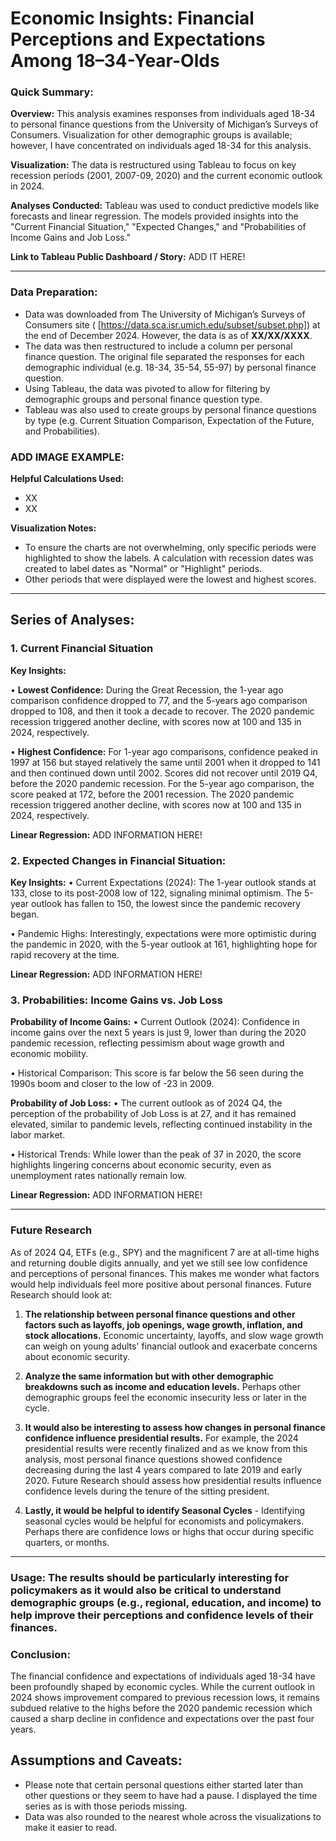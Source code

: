 # Economic Insights: Financial Perceptions and Expectations Among 18–34-Year-Olds

### **Quick Summary:** 

**Overview:** This analysis examines responses from individuals aged 18-34 to personal finance questions from the University of Michigan’s Surveys of Consumers. Visualization for other demographic groups is available; however, I have concentrated on individuals aged 18-34 for this analysis. 

**Visualization:** The data is restructured using Tableau to focus on key recession periods (2001, 2007-09, 2020) and the current economic outlook in 2024. 

**Analyses Conducted:** Tableau was used to conduct predictive models like forecasts and linear regression. The models provided insights into the "Current Financial Situation," "Expected Changes," and "Probabilities of Income Gains and Job Loss."

**Link to Tableau Public Dashboard / Story:**  ADD IT HERE! 

----------------------------------------------------------------------------------------------------------

### **Data Preparation:** 

- Data was downloaded from The University of Michigan’s Surveys of Consumers site ( [https://data.sca.isr.umich.edu/subset/subset.php]) at the end of December 2024. However, the data is as of **XX/XX/XXXX**.
- The data was then restructured to include a column per personal finance question. The original file separated the responses for each demographic individual (e.g. 18-34, 35-54, 55-97) by personal finance question.
- Using Tableau, the data was pivoted to allow for filtering by demographic groups and personal finance question type.
- Tableau was also used to create groups by personal finance questions by type (e.g. Current Situation Comparison, Expectation of the Future, and Probabilities).

### ADD IMAGE EXAMPLE:

**Helpful Calculations Used:** 
- XX
- XX

**Visualization Notes:** 
- To ensure the charts are not overwhelming, only specific periods were highlighted to show the labels. A calculation with recession dates was created to label dates as "Normal" or "Highlight" periods. 
- Other periods that were displayed were the lowest and highest scores.
  
----------------------------------------------------------------------------------------------------------

## **Series of Analyses:**

### 1. Current Financial Situation

**Key Insights:**

•	**Lowest Confidence:** During the Great Recession, the 1-year ago comparison confidence dropped to 77, and the 5-years ago comparison dropped to 108, and then it took a decade to recover. The 2020 pandemic recession triggered another decline, with scores now at 100 and 135 in 2024, respectively. 

•	**Highest Confidence:** For 1-year ago comparisons, confidence peaked in 1997 at 156 but stayed relatively the same until 2001 when it dropped to 141 and then continued down until 2002. Scores did not recover until 2019 Q4, before the 2020 pandemic recession. For the 5-year ago comparison, the score peaked at 172, before the 2001 recession. The 2020 pandemic recession triggered another decline, with scores now at 100 and 135 in 2024, respectively.

**Linear Regression:** ADD INFORMATION HERE!


### 2. Expected Changes in Financial Situation: 

**Key Insights:**
•	Current Expectations (2024): The 1-year outlook stands at 133, close to its post-2008 low of 122, signaling minimal optimism. The 5-year outlook has fallen to 150, the lowest since the pandemic recovery began.

•	Pandemic Highs: Interestingly, expectations were more optimistic during the pandemic in 2020, with the 5-year outlook at 161, highlighting hope for rapid recovery at the time.

**Linear Regression:** ADD INFORMATION HERE!


### 3. Probabilities: Income Gains vs. Job Loss

**Probability of Income Gains:**
•	Current Outlook (2024): Confidence in income gains over the next 5 years is just 9, lower than during the 2020 pandemic recession, reflecting pessimism about wage growth and economic mobility.

•	Historical Comparison: This score is far below the 56 seen during the 1990s boom and closer to the low of -23 in 2009.

**Probability of Job Loss:**
•	The current outlook as of 2024 Q4, the perception of the probability of Job Loss is at 27, and it has remained elevated, similar to pandemic levels, reflecting continued instability in the labor market.

•	Historical Trends: While lower than the peak of 37 in 2020, the score highlights lingering concerns about economic security, even as unemployment rates nationally remain low.

**Linear Regression:** ADD INFORMATION HERE!

----------------------------------------------------------------------------------------------------------

### Future Research
As of 2024 Q4, ETFs (e.g., SPY) and the magnificent 7 are at all-time highs and returning double digits annually, and yet we still see low confidence and perceptions of personal finances. This makes me wonder what factors would help individuals feel more positive about personal finances. Future Research should look at:
 
1.	**The relationship between  personal finance questions and other factors such as layoffs, job openings, wage growth, inflation, and stock allocations.** Economic uncertainty, layoffs, and slow wage growth can weigh on young adults' financial outlook and exacerbate concerns about economic security.

2.	**Analyze the same information but with other demographic breakdowns such as income and education levels.** Perhaps other demographic groups feel the economic insecurity less or later in the cycle. 

3.	**It would also be interesting to assess how changes in personal finance confidence influence presidential results.** For example, the 2024 presidential results were recently finalized and as we know from this analysis, most personal finance questions showed confidence decreasing during the last 4 years compared to late 2019 and early 2020. Future Research should assess how presidential results influence confidence levels during the tenure of the sitting president. 

4. **Lastly, it would be helpful to identify Seasonal Cycles** - Identifying seasonal cycles would be helpful for economists and policymakers. Perhaps there are confidence lows or highs that occur during specific quarters, or months.

----------------------------------------------------------------------------------------------------------

### Usage: The results should be particularly interesting for policymakers as it would also be critical to understand demographic groups (e.g., regional, education, and income) to help improve their perceptions and confidence levels of their finances. 

### Conclusion:

The financial confidence and expectations of individuals aged 18-34 have been profoundly shaped by economic cycles. While the current outlook in 2024 shows improvement compared to previous recession lows, it remains subdued relative to the highs before the 2020 pandemic recession which caused a sharp decline in confidence and expectations over the past four years. 

## Assumptions and Caveats:
- Please note that certain personal questions either started later than other questions or they seem to have had a pause. I displayed the time series as is with those periods missing. 
- Data was also rounded to the nearest whole across the visualizations to make it easier to read.
